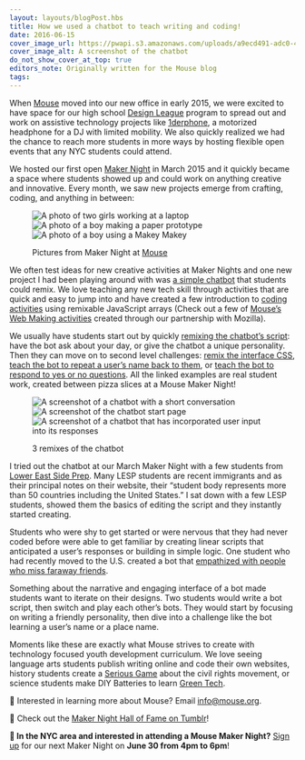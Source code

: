 ```yaml
---
layout: layouts/blogPost.hbs
title: How we used a chatbot to teach writing and coding!
date: 2016-06-15
cover_image_url: https://pwapi.s3.amazonaws.com/uploads/a9ecd491-adc0-4f59-8eb3-8654d055a020
cover_image_alt: A screenshot of the chatbot
do_not_show_cover_at_top: true
editors_note: Originally written for the Mouse blog
tags:
---
```


When [Mouse](https://mouse.org/) moved into our new office in early 2015, we were excited to have space for our high school [Design League](https://mouse.org/mouse-design-league) program to spread out and work on assistive technology projects like [1derphone](https://www.instagram.com/p/BGiUJ8awRJp/), a motorized headphone for a DJ with limited mobility. We also quickly realized we had the chance to reach more students in more ways by hosting flexible open events that any NYC students could attend.

We hosted our first open [Maker Night](https://mouse.org/makernight) in March 2015 and it quickly became a space where students showed up and could work on anything creative and innovative. Every month, we saw new projects emerge from crafting, coding, and anything in between:

<figure>

![A photo of two girls working at a laptop](/images/chatbot/chatbot-1.jpg)![A photo of a boy making a paper prototype](/images/chatbot/chatbot-2.jpg)![A photo of a boy using a Makey Makey](/images/chatbot/chatbot-3.jpg)

<figcaption>

Pictures from Maker Night at [Mouse](http://mouse.org)

</figcaption>

</figure>

We often test ideas for new creative activities at Maker Nights and one new project I had been playing around with was [a simple chatbot](https://forest-noodle.glitch.me/) that students could remix. We love teaching any new tech skill through activities that are quick and easy to jump into and have created a few introduction to [coding](https://zircon-porch.glitch.me/) [activities](https://distinct-zoo.glitch.me/) using remixable JavaScript arrays (Check out a few of [Mouse’s Web Making activities](https://automatic-triangle.glitch.me/) created through our partnership with Mozilla).

We usually have students start out by quickly [remixing the chatbot’s script](https://efficacious-hook.glitch.me/): have the bot ask about your day, or give the chatbot a unique personality. Then they can move on to second level challenges: [remix the interface CSS](https://smart-raincoat.glitch.me/), [teach the bot to repeat a user’s name back to them](https://possible-boot.glitch.me/), or [teach the bot to respond to yes or no questions](https://obtainable-mosquito.glitch.me/). All the linked examples are real student work, created between pizza slices at a Mouse Maker Night!

<figure>

![A screenshot of a chatbot with a short conversation](/images/chatbot-4.png)![A screenshot of the chatbot start page](/images/chatbot/chatbot-5.png)![A screenshot of a chatbot that has incorporated user input into its responses](/images/chatbot/chatbot-6.png)

<figcaption>3 remixes of the chatbot</figcaption>

</figure>

I tried out the chatbot at our March Maker Night with a few students from [Lower East Side Prep](http://lespnyc.com/). Many LESP students are recent immigrants and as their principal notes on their website, their “student body represents more than 50 countries including the United States.” I sat down with a few LESP students, showed them the basics of editing the script and they instantly started creating.

Students who were shy to get started or were nervous that they had never coded before were able to get familiar by creating linear scripts that anticipated a user’s responses or building in simple logic. One student who had recently moved to the U.S. created a bot that [empathized with people who miss faraway friends](https://lucky-bassoon.glitch.me/).

Something about the narrative and engaging interface of a bot made students want to iterate on their designs. Two students would write a bot script, then switch and play each other’s bots. They would start by focusing on writing a friendly personality, then dive into a challenge like the bot learning a user’s name or a place name.

Moments like these are exactly what Mouse strives to create with technology focused youth development curriculum. We love seeing language arts students publish writing online and code their own websites, history students create a [Serious Game](https://www.youtube.com/watch?v=5D1iIEb49lE) about the civil rights movement, or science students make DIY Batteries to learn [Green Tech](https://www.youtube.com/watch?v=nofdW8nARTg).

📠 Interested in learning more about Mouse? Email [info@mouse.org](mailto:info@mouse.org).

🏅 Check out the [Maker Night Hall of Fame on Tumblr](http://makernighthalloffame.tumblr.com/)!

**🗽 In the NYC area and interested in attending a Mouse Maker Night?** [Sign up](http://mouse.org/makernight) for our next Maker Night on **June 30 from 4pm to 6pm**!
